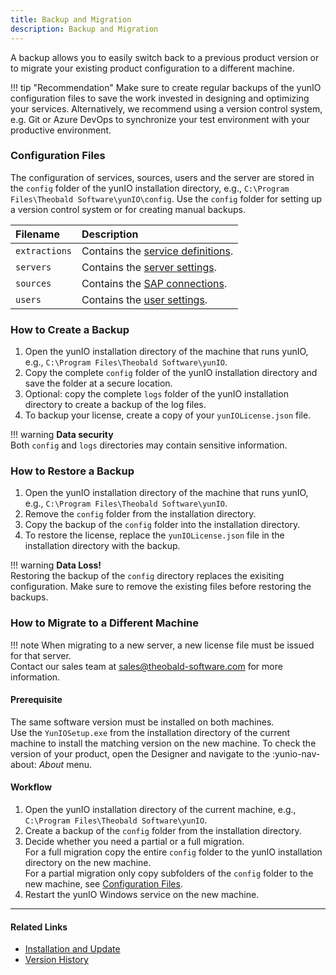```yaml
---
title: Backup and Migration
description: Backup and Migration
---
```


A backup allows you to easily switch back to a previous product version or to migrate your existing product configuration to a different machine. 

!!! tip "Recommendation"
	Make sure to create regular backups of the yunIO configuration files to save the work invested in designing and optimizing your services.
    Alternatively, we recommend using a version control system, e.g. Git or Azure DevOps to synchronize your test environment with your productive environment.

### Configuration Files
The configuration of services, sources, users and the server are stored in the `config` folder of the yunIO installation directory, e.g., `C:\Program Files\Theobald Software\yunIO\config`.
Use the `config` folder for setting up a version control system or for creating manual backups.

|Filename      | Description                                                                                                                                                  |
|:-------------|:-------------------------------------------------------------------------------------------------------------------------------------------------------------|
|`extractions` |Contains the [service definitions](../../getting-started.md/#create-a-service).          |
|`servers`      |Contains the [server settings](../server-settings.md).                                                                                        |
|`sources`     |Contains the [SAP connections](../sap-connection/log-on-to-sap.md/#creating-an-sap-connection).                                              |
|`users` |Contains the [user settings](../access-restrictions/user-management.md).|


### How to Create a Backup

1. Open the yunIO installation directory of the machine that runs yunIO, e.g., `C:\Program Files\Theobald Software\yunIO`.
2. Copy the complete `config` folder of the yunIO installation directory and save the folder at a secure location.
3. Optional: copy the complete `logs` folder of the yunIO installation directory to create a backup of the log files. 
4. To backup your license, create a copy of your `yunIOLicense.json` file.

!!! warning 
	**Data security**<br>
    Both `config` and `logs` directories may contain sensitive information.

### How to Restore a Backup

1. Open the yunIO installation directory of the machine that runs yunIO, e.g., `C:\Program Files\Theobald Software\yunIO`.
2. Remove the `config` folder from the installation directory.
3. Copy the backup of the `config` folder into the installation directory.
4. To restore the license, replace the `yunIOLicense.json` file in the installation directory with the backup.

!!! warning 
	**Data Loss!**<br>
    Restoring the backup of the `config` directory replaces the exisiting configuration. Make sure to remove the existing files before restoring the backups.

### How to Migrate to a Different Machine

!!! note
    When migrating to a new server, a new license file must be issued for that server.<br>
    Contact our sales team at [sales@theobald-software.com](mailto:sales@theobald-software.com) for more information.

#### Prerequisite 
The same software version must be installed on both machines.<br>
Use the `YunIOSetup.exe` from the installation directory of the current machine to install the matching version on the new machine.
To check the version of your product, open the Designer and navigate to the :yunio-nav-about: *About* menu.

#### Workflow

1. Open the yunIO installation directory of the current machine, e.g., `C:\Program Files\Theobald Software\yunIO`.
2. Create a backup of the `config` folder from the installation directory.
3. Decide whether you need a partial or a full migration. <br> 
For a full migration copy the entire `config` folder to the yunIO installation directory on the new machine.<br>
For a partial migration only copy subfolders of the `config` folder to the new machine, see [Configuration Files](#configuration-files).
4. Restart the yunIO Windows service on the new machine.


****
#### Related Links
- [Installation and Update](./installation-and-update)
- [Version History](https://kb.theobald-software.com/version-history/yunio-version-history)
